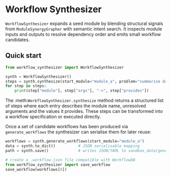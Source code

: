 # Workflow Synthesizer

`WorkflowSynthesizer` expands a seed module by blending structural signals from
`ModuleSynergyGrapher` with semantic intent search.  It inspects module inputs
and outputs to resolve dependency order and emits small workflow candidates.

## Quick start

```python
from workflow_synthesizer import WorkflowSynthesizer

synth = WorkflowSynthesizer()
steps = synth.synthesize(start_module="module_a", problem="summarise data")
for step in steps:
    print(step["module"], step["args"], "->", step["provides"])
```

The :meth:`WorkflowSynthesizer.synthesize` method returns a structured list of
steps where each entry describes the module name, unresolved arguments and the
values it provides.  These steps can be transformed into a workflow
specification or executed directly.

Once a set of candidate workflows has been produced via
``generate_workflows`` the synthesizer can serialise them for later reuse:

```python
workflows = synth.generate_workflows(start_module="module_a")
data = synth.to_dict()          # JSON serialisable mapping
path = synth.save()             # writes JSON/YAML to sandbox_data/generated_workflows

# create a .workflow.json file compatible with WorkflowDB
from workflow_synthesizer import save_workflow
save_workflow(workflows[0])
```
